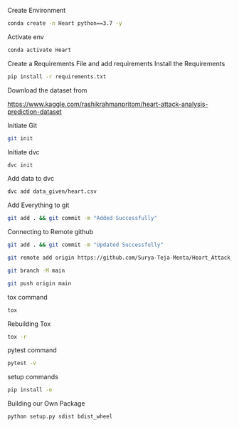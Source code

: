 Create Environment

```bash
conda create -n Heart python==3.7 -y
```

Activate env
```bash
conda activate Heart
```
Create a Requirements File and add requirements
Install the Requirements
```bash
pip install -r requirements.txt
```

Download the dataset from

https://www.kaggle.com/rashikrahmanpritom/heart-attack-analysis-prediction-dataset

Initiate Git
```bash
git init
```
Initiate dvc
```bash
dvc init
```

Add data to dvc
```bash
dvc add data_given/heart.csv
```

Add Everything to git

```bash
git add . && git commit -m "Added Successfully"
```

Connecting to Remote github

```bash
git add . && git commit -m "Updated Successfully"
```

```bash
git remote add origin https://github.com/Surya-Teja-Menta/Heart_Attack_Prediction
```

```bash
git branch -M main
```

```bash
git push origin main
```
tox command
```bash
tox
```
Rebuilding Tox
```bash
tox -r
```
pytest command
```bash
pytest -v
```
setup commands 
```bash
pip install -e
``` 
Building our Own Package
```bash
python setup.py sdist bdist_wheel
```

